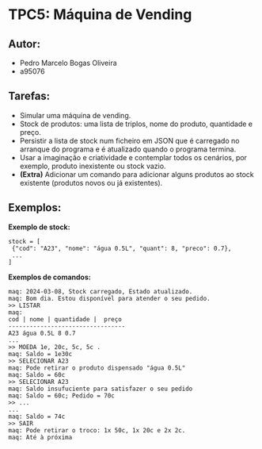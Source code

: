 # TPC5: Máquina de Vending

## Autor:
- Pedro Marcelo Bogas Oliveira
- a95076

## Tarefas:
- Simular uma máquina de vending.
- Stock de produtos: uma lista de triplos, nome do produto, quantidade e preço.
- Persistir a lista de stock num ficheiro em JSON que é carregado no arranque do programa e é atualizado quando o programa termina.
- Usar a imaginação e criatividade e contemplar todos os cenários, por exemplo, produto inexistente ou stock vazio. 
- **(Extra)** Adicionar um comando para adicionar alguns produtos ao stock existente (produtos novos ou já existentes).

## Exemplos:
**Exemplo de stock:**
```
stock = [
 {"cod": "A23", "nome": "água 0.5L", "quant": 8, "preco": 0.7},
 ...
]
```

**Exemplos de comandos:**
```
maq: 2024-03-08, Stock carregado, Estado atualizado.
maq: Bom dia. Estou disponível para atender o seu pedido.
>> LISTAR
maq:
cod | nome | quantidade |  preço
---------------------------------
A23 água 0.5L 8 0.7
...
>> MOEDA 1e, 20c, 5c, 5c .
maq: Saldo = 1e30c
>> SELECIONAR A23
maq: Pode retirar o produto dispensado "água 0.5L"
maq: Saldo = 60c
>> SELECIONAR A23
maq: Saldo insufuciente para satisfazer o seu pedido
maq: Saldo = 60c; Pedido = 70c
>> ...
...
maq: Saldo = 74c
>> SAIR
maq: Pode retirar o troco: 1x 50c, 1x 20c e 2x 2c.
maq: Até à próxima
```
